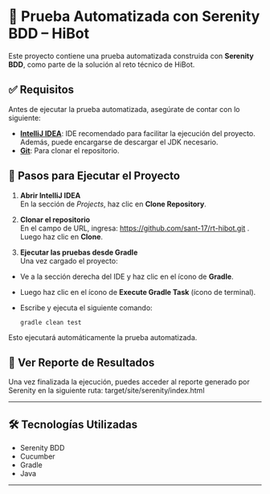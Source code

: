 # 🧪 Prueba Automatizada con Serenity BDD – HiBot

Este proyecto contiene una prueba automatizada construida con **Serenity BDD**, como parte de la solución al reto técnico de HiBot.

## ✅ Requisitos

Antes de ejecutar la prueba automatizada, asegúrate de contar con lo siguiente:

- [**IntelliJ IDEA**](https://www.jetbrains.com/idea/): IDE recomendado para facilitar la ejecución del proyecto. Además, puede encargarse de descargar el JDK necesario.
- [**Git**](https://git-scm.com/): Para clonar el repositorio.

## 🚀 Pasos para Ejecutar el Proyecto

1. **Abrir IntelliJ IDEA**  
   En la sección de *Projects*, haz clic en **Clone Repository**.

2. **Clonar el repositorio**  
   En el campo de URL, ingresa: https://github.com/sant-17/rt-hibot.git . Luego haz clic en **Clone**.

3. **Ejecutar las pruebas desde Gradle**  
Una vez cargado el proyecto:

- Ve a la sección derecha del IDE y haz clic en el ícono de **Gradle**.
- Luego haz clic en el ícono de **Execute Gradle Task** (ícono de terminal).
- Escribe y ejecuta el siguiente comando:

  ```
  gradle clean test
  ```

Esto ejecutará automáticamente la prueba automatizada.

## 📄 Ver Reporte de Resultados

Una vez finalizada la ejecución, puedes acceder al reporte generado por Serenity en la siguiente ruta: target/site/serenity/index.html

---

## 🛠️ Tecnologías Utilizadas

- Serenity BDD
- Cucumber
- Gradle
- Java

---


